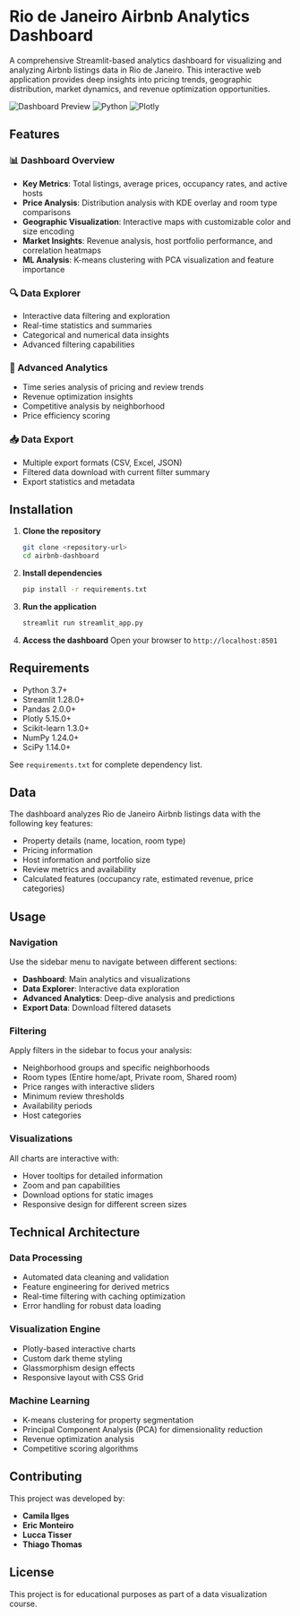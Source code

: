 # Rio de Janeiro Airbnb Analytics Dashboard

A comprehensive Streamlit-based analytics dashboard for visualizing and analyzing Airbnb listings data in Rio de Janeiro. This interactive web application provides deep insights into pricing trends, geographic distribution, market dynamics, and revenue optimization opportunities.

![Dashboard Preview](https://img.shields.io/badge/Streamlit-FF4B4B?style=for-the-badge&logo=streamlit&logoColor=white)
![Python](https://img.shields.io/badge/Python-3776AB?style=for-the-badge&logo=python&logoColor=white)
![Plotly](https://img.shields.io/badge/Plotly-239120?style=for-the-badge&logo=plotly&logoColor=white)

## Features

### 📊 Dashboard Overview
- **Key Metrics**: Total listings, average prices, occupancy rates, and active hosts
- **Price Analysis**: Distribution analysis with KDE overlay and room type comparisons
- **Geographic Visualization**: Interactive maps with customizable color and size encoding
- **Market Insights**: Revenue analysis, host portfolio performance, and correlation heatmaps
- **ML Analysis**: K-means clustering with PCA visualization and feature importance

### 🔍 Data Explorer
- Interactive data filtering and exploration
- Real-time statistics and summaries
- Categorical and numerical data insights
- Advanced filtering capabilities

### 🧠 Advanced Analytics
- Time series analysis of pricing and review trends
- Revenue optimization insights
- Competitive analysis by neighborhood
- Price efficiency scoring

### 📥 Data Export
- Multiple export formats (CSV, Excel, JSON)
- Filtered data download with current filter summary
- Export statistics and metadata

## Installation

1. **Clone the repository**
   ```bash
   git clone <repository-url>
   cd airbnb-dashboard
   ```

2. **Install dependencies**
   ```bash
   pip install -r requirements.txt
   ```

3. **Run the application**
   ```bash
   streamlit run streamlit_app.py
   ```

4. **Access the dashboard**
   Open your browser to `http://localhost:8501`

## Requirements

- Python 3.7+
- Streamlit 1.28.0+
- Pandas 2.0.0+
- Plotly 5.15.0+
- Scikit-learn 1.3.0+
- NumPy 1.24.0+
- SciPy 1.14.0+

See `requirements.txt` for complete dependency list.

## Data

The dashboard analyzes Rio de Janeiro Airbnb listings data with the following key features:
- Property details (name, location, room type)
- Pricing information
- Host information and portfolio size
- Review metrics and availability
- Calculated features (occupancy rate, estimated revenue, price categories)

## Usage

### Navigation
Use the sidebar menu to navigate between different sections:
- **Dashboard**: Main analytics and visualizations
- **Data Explorer**: Interactive data exploration
- **Advanced Analytics**: Deep-dive analysis and predictions
- **Export Data**: Download filtered datasets

### Filtering
Apply filters in the sidebar to focus your analysis:
- Neighborhood groups and specific neighborhoods
- Room types (Entire home/apt, Private room, Shared room)
- Price ranges with interactive sliders
- Minimum review thresholds
- Availability periods
- Host categories

### Visualizations
All charts are interactive with:
- Hover tooltips for detailed information
- Zoom and pan capabilities
- Download options for static images
- Responsive design for different screen sizes

## Technical Architecture

### Data Processing
- Automated data cleaning and validation
- Feature engineering for derived metrics
- Real-time filtering with caching optimization
- Error handling for robust data loading

### Visualization Engine
- Plotly-based interactive charts
- Custom dark theme styling
- Glassmorphism design effects
- Responsive layout with CSS Grid

### Machine Learning
- K-means clustering for property segmentation
- Principal Component Analysis (PCA) for dimensionality reduction
- Revenue optimization analysis
- Competitive scoring algorithms

## Contributing

This project was developed by:
- **Camila Ilges**
- **Eric Monteiro** 
- **Lucca Tisser**
- **Thiago Thomas**

## License

This project is for educational purposes as part of a data visualization course.